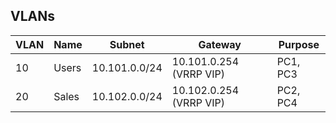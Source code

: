 ## VLANs

| VLAN | Name    | Subnet         | Gateway                 | Purpose   |
|------|---------|----------------|-------------------------|-----------|
| 10   | Users   | 10.101.0.0/24  | 10.101.0.254 (VRRP VIP) | PC1, PC3  |
| 20   | Sales   | 10.102.0.0/24  | 10.102.0.254 (VRRP VIP) | PC2, PC4  |
